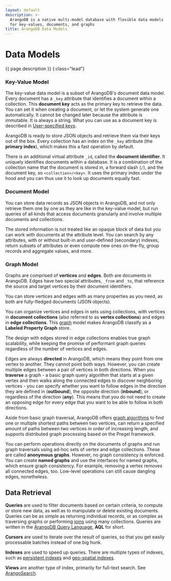 ```yaml
---
layout: default
description: >-
  ArangoDB is a native multi-model database with flexible data models
  for key-values, documents, and graphs
title: ArangoDB Data Models
---
```

# Data Models

{{ page.description }}
{:class="lead"}

### Key-Value Model

The key-value data model is a subset of ArangoDB's document data model.
Every document has a `_key` attribute that identifies a document within a
collection. This **document key** acts as the primary key to retrieve the data.
You can set it when creating a document, or let the system generate one
automatically. It cannot be changed later because the attribute is immutable.
It is always a string. What you can use as a document key is described in
[User-specified keys](data-modeling-documents.html#document-keys).

ArangoDB is ready to store JSON objects and retrieve them via their keys out of
the box. Every collection has an index on the `_key` attribute (the
**primary index**), which makes this a fast operation by default.

There is an additional virtual attribute `_id`, called the **document identifier**.
It uniquely identifies documents within a database. It is a combination of the
collection name that the document is stored in, a forward slash (`/`), and the
document key, so `<collection>/<key>`. It uses the primary index under the hood
and you can thus use it to look up documents equally fast.

### Document Model

You can store data records as JSON objects in ArangoDB, and not only retrieve
them one by one as they are like in the key-value model, but run queries of all
kinds that access documents granularly and involve multiple documents and
collections.

The stored information is not treated like an opaque block of data but you can
work with documents at the attribute level. You can search by any attributes,
with or without built-in and user-defined (secondary) indexes, return subsets of
attributes or even compute new ones on-the-fly, group records and aggregate
values, and more.

### Graph Model

Graphs are comprised of **vertices** and **edges**. Both are documents in
ArangoDB. Edges have two special attributes, `_from` and `_to`, that reference
the source and target vertices by their document identifiers.

You can store vertices and edges with as many properties as you need, as both
are fully-fledged documents (JSON objects).

You can organize vertices and edges in sets using collections, with vertices in
**document collections** (also referred to as **vertex collections**) and edges
in **edge collections**. This [graph](graphs.html) model makes ArangoDB classify
as a **Labeled Property Graph** store.

The design with edges stored in edge collections enables true graph scalability,
while keeping the promise of performant graph queries regardless of the number
of vertices and edges.

Edges are always **directed** in ArangoDB, which means they point from one
vertex to another. They cannot point both ways. However, you can create multiple
edges between a pair of vertices in both directions. When you **traverse** a
graph - a basic graph query algorithm that starts at a given vertex and then
walks along the connected edges to discover neighboring vertices - you can
specify whether you want to follow edges in the direction they are defined in
(**outbound**), the opposite direction (**inbound**), or regardless of the
direction (**any**). This means that you do not need to create an opposing edge
for every edge that you want to be able to follow in both directions.

Aside from basic graph traversal, ArangoDB offers
[graph algorithms](graphs.html#supported-graph-algorithms) to find one
or multiple shortest paths between two vertices, can return a specified amount
of paths between two vertices in order of increasing length, and supports
distributed graph processing based on the Pregel framework.

You can perform operations directly on the documents of graphs and run graph
traversals using ad-hoc sets of vertex and edge collections. These are called
**anonymous graphs**. However, no graph consistency is enforced. You can create
**named graphs** and use the interfaces for named graphs, which ensure graph
consistency. For example, removing a vertex removes all connected edges, too.
Low-level operations can still cause dangling edges, nonetheless.

<!--
- [Graphs in data modeling - is the emperor naked?](https://medium.com/@neunhoef/graphs-in-data-modeling-is-the-emperor-naked-2e65e2744413#.x0a5z66ji){:target="_blank"}
- [Index Free Adjacency or Hybrid Indexes for Graph Databases](https://www.arangodb.com/2016/04/index-free-adjacency-hybrid-indexes-graph-databases/){:target="_blank"}
-->

## Data Retrieval

**Queries** are used to filter documents based on certain criteria, to compute
or store new data, as well as to manipulate or delete existing documents.
Queries can be as simple as returning individual records, or as complex as
traversing graphs or performing [joins](aql/examples-join.html) using many
collections. Queries are written in the [ArangoDB Query Language](aql/),
**AQL** for short.

**Cursors** are used to iterate over the result of queries, so that you get
easily processable batches instead of one big hunk.

**Indexes** are used to speed up queries. There are multiple types of indexes,
such as [persistent indexes](indexing-persistent.html) and
[geo-spatial indexes](indexing-geo.html).

**Views** are another type of index, primarily for full-text search. See
[ArangoSearch](arangosearch.html).